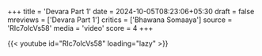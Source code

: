 +++
title = 'Devara Part 1'
date = 2024-10-05T08:23:06+05:30
draft = false
mreviews = ['Devara Part 1']
critics = ['Bhawana Somaaya']
source = 'RIc7oIcVs58'
media = 'video'
score = 4
+++

{{< youtube id="RIc7oIcVs58" loading="lazy" >}}
